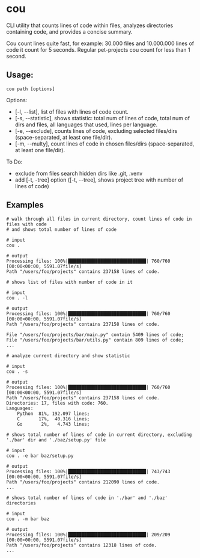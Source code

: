 # cou
CLI utility that counts lines of code within files, analyzes directories containing code, and provides a concise summary.  
  
Cou count lines quite fast, for example: 30.000 files and 10.000.000 lines of code it count for 5 seconds. 
Regular pet-projects cou count for less than 1 second.

## Usage:
`cou path [options]`


Options:
- [-l, --list], list of files with lines of code count.
- [-s, --statistic], shows statistic: total num of lines of code, total num of dirs and files, all languages that
                     used, lines per language.
- [-e, --exclude], counts lines of code, excluding selected files/dirs (space-separated, at least one file/dir).
- [-m, --multy], count lines of code in chosen files/dirs (space-separated, at least one file/dir).


To Do:
- exclude from files search hidden dirs like .git, .venv
- add [-t, -tree] option ([-t, --tree], shows project tree with number of lines of code)



## Examples

```commandline
# walk through all files in current directory, count lines of code in files with code 
# and shows total number of lines of code

# input
cou .

# output
Processing files: 100%|█████████████████████████████| 760/760 [00:00<00:00, 5591.07file/s]
Path "/users/foo/projects" contains 237158 lines of code.
```

```commandline
# shows list of files with number of code in it

# input
cou . -l

# output
Processing files: 100%|█████████████████████████████| 760/760 [00:00<00:00, 5591.07file/s]
Path "/users/foo/projects" contains 237158 lines of code.

File "/users/foo/projects/bar/main.py" contain 5409 lines of code;
File "/users/foo/projects/bar/utils.py" contain 809 lines of code;
...
```

```commandline
# analyze current directory and show statistic

# input
cou . -s

# output
Processing files: 100%|█████████████████████████████| 760/760 [00:00<00:00, 5591.07file/s]
Path "/users/foo/projects" contains 237158 lines of code.
Directories: 17, files with code: 760.
Languages: 
    Python  81%, 192.097 lines;
    C       17%,  40.316 lines;
    Go       2%,   4.743 lines;

```

```commandline
# shows total number of lines of code in current directory, excluding './bar' dir and './baz/setup.py' file

# input
cou . -e bar baz/setup.py

# output
Processing files: 100%|█████████████████████████████| 743/743 [00:00<00:00, 5591.07file/s]
Path "/users/foo/projects" contains 212090 lines of code.
...
```

```commandline
# shows total number of lines of code in './bar' and './baz' directories

# input
cou . -m bar baz

# output
Processing files: 100%|█████████████████████████████| 209/209 [00:00<00:00, 5591.07file/s]
Path "/users/foo/projects" contains 12318 lines of code.
...
```
